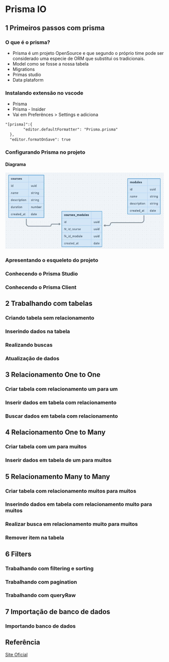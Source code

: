 # Prisma IO

## 1 Primeiros passos com prisma

### O que é o prisma?

- Prisma é um projeto OpenSource e que segundo o próprio time pode ser considerado uma especie de ORM que substitui os tradicionais.
- Model como se fosse a nossa tabela
- Migrations
- Primas studio
- Data plataform

### Instalando extensão no vscode

- Prisma
- Prisma - Insider
- Vai em Preferênces > Settings e adiciona

```
"[prisma]":{
        "editor.defaultFormatter": "Prisma.prisma"
  },
  "editor.formatOnSave": true
```

### Configurando Prisma no projeto

#### Diagrama

![DER](./assets/diagrama.png)

### Apresentando o esqueleto do projeto

### Conhecendo o Prisma Studio

### Conhecendo o Prisma Client

## 2 Trabalhando com tabelas

### Criando tabela sem relacionamento

### Inserindo dados na tabela

### Realizando buscas

### Atualização de dados

## 3 Relacionamento One to One

### Criar tabela com relacionamento um para um

### Inserir dados em tabela com relacionamento

### Buscar dados em tabela com relacionamento

## 4 Relacionamento One to Many

### Criar tabela com um para muitos

### Inserir dados em tabela de um para muitos

## 5 Relacionamento Many to Many

### Criar tabela com relacionamento muitos para muitos

### Inserindo dados em tabela com relacionamento muito para muitos

### Realizar busca em relacionamento muito para muitos

### Remover item na tabela

## 6 Filters

### Trabalhando com filtering e sorting

### Trabalhando com pagination

### Trabalhando com queryRaw

## 7 Importação de banco de dados

### Importando banco de dados

## Referência

[Site Oficial](https://www.prisma.io/)
